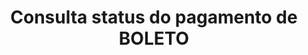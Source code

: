 ---
title: Consulta status do pagamento de BOLETO
api:
  file: readme-hml-corebank.json
  operationId: get_v1-payment-bankslip-idpayment-status
hidden: false
---